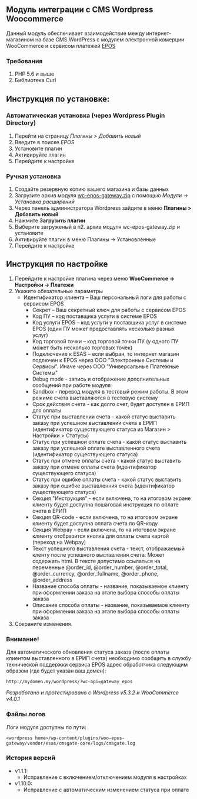 ## Модуль интеграции с CMS Wordpress Woocommerce

Данный модуль обеспечивает взаимодействие между интернет-магазином на базе CMS WordPress с модулем электронной комерции WooCommerce и сервисом платежей [EPOS](https://e-pos.by)

### Требования ###
1. PHP 5.6 и выше 
1. Библиотека Curl 

## Инструкция по установке:
### Автоматическая установка (через Wordpress Plugin Directory) 
1. Перейти на страницу _Плагины > Добавить новый_
1. Введите в поиске _EPOS_
1. Установите плагин 
1. Активируйте плагин
1. Перейдите к настройке

### Ручная установка
1. Создайте резервную копию вашего магазина и базы данных
1. Загрузите архив модуля [wc-epos-gateway.zip](https://bitbucket.esas.by/projects/CG/repos/cmsgate-woocommerce-epos/browse/wc-epos-gateway.zip) с помощью _Модули_ -> _Установка расширений_
1. Через панель администратора Wordpress зайдите в меню __Плагины > Добавить новый__
1. Нажмите __Загрузить плагин__
1. Выберите загруженый в п2. архив модуля wc-epos-gateway.zip и установите
1. Активируйте плагин в меню Плагины -> Установленные
1. Перейдите к настройке

## Инструкция по настройке
1. Перейдите к настройке плагина через меню __WooCommerce -> Настройки -> Платежи__
1. Укажите обязательные параметры
    * Идентификатор клиента – Ваш персональный логи для работы с сервисом EPOS
        * Секрет – Ваш секретный ключ для работы с сервисом EPOS
        * Код ПУ – код поставщика услуги в системе EPOS
        * Код услуги EPOS – код услуги у поставщика услуг в системе EPOS (один ПУ может предоставлять несколько разных услуг)
        * Код торговой точки – код торговой точки ПУ (у одного ПУ может быть несколько торговых точек)
        * Подключение к ESAS – если выбран, то интернет магазин подлючен к EPOS через ООО "Электронные Системы и Сервисы". Иначе через ООО "Универсальные Платежные Системы"
        * Debug mode - запись и отображение дополнительных сообщений при работе модуля
        * Sandbox - перевод модуля в тестовый режим работы. В этом режиме счета выставляются в тестовую систему
        * Срок действия счета - как долго счет, будет доступен в ЕРИП для оплаты    
        * Статус при выставлении счета  - какой статус выставить заказу при успешном выставлении счета в ЕРИП (идентификатор существующего статуса из Магазин > Настройки > Статусы)
        * Статус при успешной оплате счета - какой статус выставить заказу при успешной оплате выставленного счета (идентификатор существующего статуса)
        * Статус при отмене оплаты счета - какой статус выставить заказу при отмене оплаты счета (идентификатор существующего статуса)
        * Статус при ошибке оплаты счета - какой статус выставить заказу при ошибке выставленния счета (идентификатор существующего статуса)
        * Секция "Инструкция" - если включена, то на итоговом экране клиенту будет доступна пошаговая инструкция по оплате счета в ЕРИП
        * Секция QR-code - если включена, то на итоговом экране клиенту будет доступна оплата счета по QR-коду
        * Секция Webpay - если включена, то на итоговом экране клиенту отобразится кнопка для оплаты счета картой (переход на Webpay)
        * Текст успешного выставления счета - текст, отображаемый кленту после успешного выставления счета. Может содержать html. В тексте допустимо ссылаться на переменные @order_id, @order_number, @order_total, @order_currency, @order_fullname, @order_phone, @order_address
        * Название способа оплаты - название, показываемое клиенту при оформлении заказа на этапе выбора способы оплаты заказа
        * Описание способа оплаты - название, показываемое клиенту при оформлении заказа на этапе выбора способы оплаты заказа
1. Сохраните изменения.

### Внимание!
Для автоматического обновления статуса заказа (после оплаты клиентом выставленного в ЕРИП счета) необходимо сообщить в службу технической поддержки сервиса EPOS адрес обработчика следующим образом (где будет указан ваш домен):
```
http://mydomen.my/wordpress/?wc-api=gateway_epos
```

_Разработано и протестировано с Wordpress v5.3.2 и WooCommerce v4.0.1_


### Файлы логов
Логи модуля доступны по пути:

`<wordpress home>/wp-content/plugins/woo-epos-gateway/vendor/esas/cmsgate-core/logs/cmsgate.log`


### История версий
* v1.1.1:
    * Исправление с включением/отключением модуля в настройках
* v1.10.0:
    * Исправление с автоматическим изменением статуса при оплате